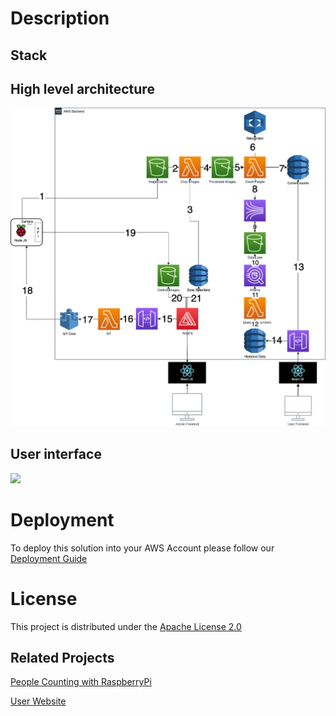 # Description
## Stack

## High level architecture

<img src="./images/diagram.png"  width="800"/>

## User interface

<img src="./images/UserInterface.png"  width="800"/>

# Deployment
To deploy this solution into your AWS Account please follow our [Deployment Guide](./docs/deployment.md)

# License
This project is distributed under the  [Apache License 2.0](https://github.com/UBC-CIC/vgh-covid-19-ct-model/blob/master/LICENSE) 

## Related Projects

[People Counting with RaspberryPi](https://github.com/UBC-CIC/people-counting-with-aws-rekognition-RaspberryPi-IOT)

[User Website](https://github.com/UBC-CIC/people-counting-with-aws-rekognition-User-Website)